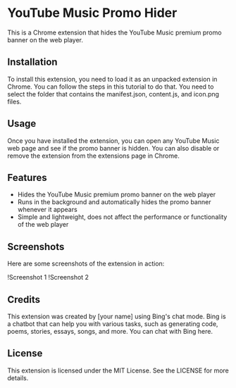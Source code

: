 # YouTube Music Promo Hider

This is a Chrome extension that hides the YouTube Music premium promo banner on the web player.

## Installation

To install this extension, you need to load it as an unpacked extension in Chrome. You can follow the steps in this tutorial to do that. You need to select the folder that contains the manifest.json, content.js, and icon.png files.

## Usage

Once you have installed the extension, you can open any YouTube Music web page and see if the promo banner is hidden. You can also disable or remove the extension from the extensions page in Chrome.

## Features

- Hides the YouTube Music premium promo banner on the web player
- Runs in the background and automatically hides the promo banner whenever it appears
- Simple and lightweight, does not affect the performance or functionality of the web player

## Screenshots

Here are some screenshots of the extension in action:

!Screenshot 1
!Screenshot 2

## Credits

This extension was created by [your name] using Bing's chat mode. Bing is a chatbot that can help you with various tasks, such as generating code, poems, stories, essays, songs, and more. You can chat with Bing here.

## License

This extension is licensed under the MIT License. See the LICENSE for more details.

